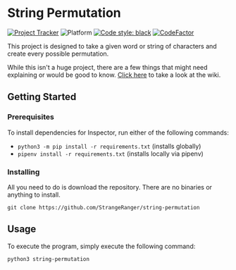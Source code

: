 # String Permutation

[![Project Tracker](https://img.shields.io/badge/repo%20status-Project%20Tracker-lightgrey)](https://randomserver.xyz/project-tracker.html)
![Platform](https://img.shields.io/badge/platform-macOS|Linux|Windows-lightgrey)
[![Code style: black](https://img.shields.io/badge/code%20style-black-000000.svg)](https://github.com/psf/black)
[![CodeFactor](https://www.codefactor.io/repository/github/strangeranger/string-permutation/badge)](https://www.codefactor.io/repository/github/strangeranger/string-permutation)

This project is designed to take a given word or string of characters and create every possible permutation.

While this isn't a huge project, there are a few things that might need explaining or would be good to know. [Click here](https://github.com/StrangeRanger/string-permutation/wiki) to take a look at the wiki.

## Getting Started

### Prerequisites

To install dependencies for Inspector, run either of the following commands:

- `python3 -m pip install -r requirements.txt` (installs globally)
- `pipenv install -r requirements.txt` (installs locally via pipenv)

### Installing

All you need to do is download the repository. There are no binaries or anything to install.

`git clone https://github.com/StrangeRanger/string-permutation`

## Usage

To execute the program, simply execute the following command:

`python3 string-permutation`
